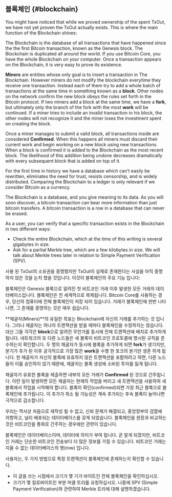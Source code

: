## 블록체인 {#blockchain}

You might have noticed that while we proved ownership of the spent TxOut, we have not yet proven the TxOut actually exists. This is where the main function of the Blockchain shines:

The Blockchain is the database of all transactions that have happened since the the first Bitcoin transaction, known as the Genesis block. The Blockchain is duplicated all around the world. If you use Bitcoin Core, you have the whole Blockchain on your computer. Once a transaction appears on the Blockchain, it is very easy to prove its existence.

**Miners** are entities whose only goal is to insert a transaction in The Blockchain. However miners do not modify the blockchain everytime they receive one transaction. Instead each of them try to add a whole batch of transactions at the same time in something known as a **block**. Other nodes on the network confirm the new block obeys the rules set forth in the Bitcoin protocol. If two miners add a block at the same time, we have a **fork**, but ultimately only the branch of the fork with the most **work** will be continued. If a miner tries to include an invalid transaction in his block, the other nodes will not recognize it and the miner loses the investment spent on creating the block.

Once a miner manages to submit a valid block, all transactions inside are considered **Confirmed**. When this happens all miners must discard their current work and begin working on a new block using new transactions. When a block is confirmed it is added to the Blockchain as the most recent block. The likelihood of this addition being undone decreases dramatically with every subsequent block that is added on top of it.

For the first time in history we have a database which can’t easily be rewritten, eliminates the need for trust, resists censorship, and is widely distributed. Comparing the Blockchain to a ledger is only relevant if we consider Bitcoin as a currency.

The Blockchain is a database, and you give meaning to its data. As you will soon discover, a bitcoin transaction can bear more information than just bitcoin transfers. A bitcoin transaction is a row in a database that can never be erased.

As a user, you can verify that a specific transaction exists in the Blockchain in two different ways:

*   Check the entire Blockchain, which at the time of this writing is several gigabytes in size.
*   Ask for a partial Merkle tree, which are a few kilobytes in size. We will talk about Merkle trees later in relation to Simple Payment Verification (SPV).


사용 된 TxOut의 소유권을 증명했지만 TxOut이 실제로 존재한다는 사실을 아직 증명하지 않은 것을 눈치 챘을 것입니다. 이것이 블록체인의 주요 기능 입니다:

블록체인은 Genesis 블록으로 알려진 첫 비트코인 거래 이후 발생한 모든 거래의 데이터베이스입니다. 블록체인은 전 세계적으로 복제됩니다. Bitcoin Core를 사용하는 경우, 당신의 컴퓨터에 전체 블록체인이 저장 되어 있습니다. 거래가 블록체인에 한번 나타나면, 그 존재를 증명하는 것은 매우 쉽습니다.

**채굴자(Miners)**의 유일한 목표는 Blockchain에 자신의 거래를 추가하는 것 입니다. 그러나 채굴자는 하나의 트랜잭션을 받을 때마다 블록체인을 수정하지는 않습니다. 대신 그들 각각은 **block**으로 알려진 무언가를 동시에 전체 트랜잭션에 배치로 추가하게 됩니다. 네트워크의 또 다른 노드들은 새 블록이 비트코인 프로토콜에 명시된 규칙을 준수하는지 확인합니다. 두 명의 채굴자가 동시에 블록을 추가하게 되면 **fork**가 생기지만, 분기가 추가 된 이후 궁극적으로 가장 많은 **work**을 수행 한 포크의 분기만 생존 하게 됩니다. 한 채굴자가 자신의 블록에 유효하지 않은 트랜잭션을 포함하려고 하면, 다른 노드들이 이를 승인하지 않기 때문에, 채굴자는 블록 생성에 소비된 투자를 잃게 됩니다.

채굴자가 유효한 블록을 제출하면 내부의 모든 거래가 **Confirmed** 된 것으로 간주됩니다. 이런 일이 발생하면 모든 채굴자는 현재의 작업을 버리고 새 트랜잭션을 사용하여 새 블록에서 작업을 시작해야 합니다. 블록이 확인(confirmed)되면 가장 최근 블록으로 블록체인에 추가됩니다. 이 추가가 취소 될 가능성은 계속 추가되는 후속 블록이 늘어나면 극적으로 감소합니다.

우리는 역사상 처음으로 재작성 될 수 없고, 신뢰 문제가 해결되고, 중앙정부의 검열에 저항하고, 널리 배포되는 데이터베이스를 갖게 되었습니다. 블록체인을 원장과 비교하는 것은 비트코인을 통화로 간주하는 경우에만 관련이 있습니다.

블록체인은 데이터베이스이며, 데이터에 의미가 부여 됩니다. 곧 알게 되겠지만, 비트코인 거래는 단순한 비트코인 전송보다 더 많은 정보를 가질 수 있습니다. 비트코인 거래는 지울 수 없는 데이터베이스의 행(row) 입니다.

사용자는, 두 가지 방법으로 특정 트랜잭션이 블록체인에 존재하는지 확인할 수 있습니다.

* 이 글을 쓰는 시점에서 크기가 몇 기가 바이트인 전체 블록체인을 확인하십시오.
* 크기가 몇 킬로바이트인 부분 머클 트리를 요청하십시오. 나중에 SPV (Simple Payment Verification)와 관련하여 Merkle 트리에 대해 설명하겠습니다.